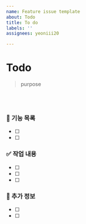 ```yaml
---
name: Feature issue template
about: Todo
title: To do
labels: ''
assignees: yeoniii20

---
```


# Todo
> purpose

<br/>
<br/>

### 🚀 기능 목록
- [ ] 
- [ ] 

### ✅ 작업 내용
- [ ] 
- [ ] 
- [ ] 

### 📌 추가 정보
- [ ] 
- [ ]
